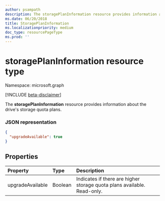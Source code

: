 ```yaml
---
author: psampath
description: The storagePlanInformation resource provides information about the drive's storage quota plans.
ms.date: 06/20/2018
title: StoragePlanInformation
ms.localizationpriority: medium
doc_type: resourcePageType
ms.prod: ''
---
```


# storagePlanInformation resource type

Namespace: microsoft.graph

[!INCLUDE [beta-disclaimer](../../includes/beta-disclaimer.md)]

The **storagePlanInformation** resource provides information about the drive's storage quota plans.

### JSON representation

<!-- {
  "blockType": "resource",
  "optionalProperties": [ ],
   "@odata.type": "microsoft.graph.storagePlanInformation",
} -->

```json
{
  "upgradeAvailable": true
}

```

## Properties

| Property         | Type    | Description                                                             |
| :--------------- | :------ | :---------------------------------------------------------------------- |
| upgradeAvailable | Boolean | Indicates if there are higher storage quota plans available. Read-only. |

<!--
{
  "type": "#page.annotation",
  "description": "storagePlanInformation resource contains information about storage quota plans that make up the drive's storage space quota.",
  "keywords": "quota,plans,upgradeAvailable",
  "section": "documentation",
  "tocPath": "Resources/StoragePlanInformation",
  "suppressions": []
}
-->
